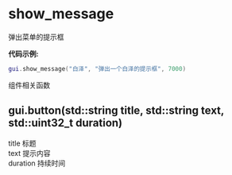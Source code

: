 
# show_message

弹出菜单的提示框

**代码示例:**
```lua
gui.show_message("白泽", "弹出一个白泽的提示框", 7000)

```

组件相关函数

## gui.button(std::string title, std::string text, std::uint32_t duration)
title 标题   
text 提示内容   
duration 持续时间   
